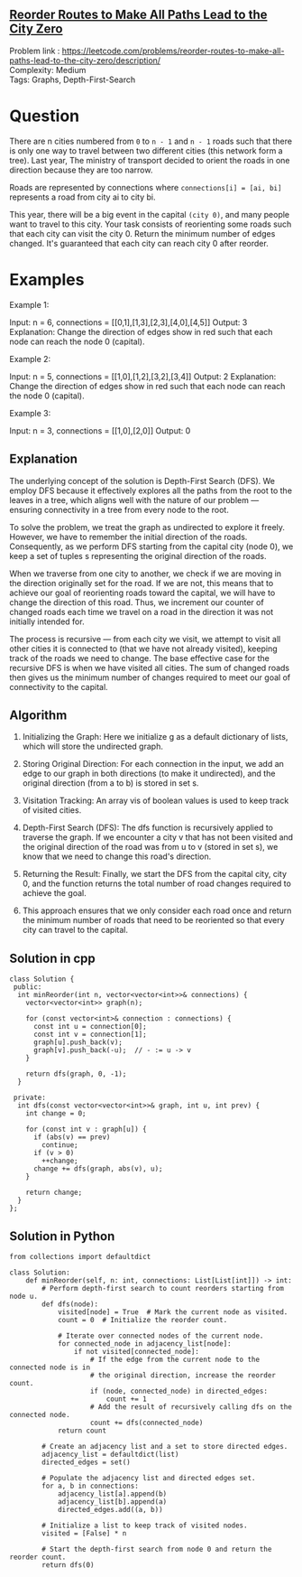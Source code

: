 ## [Reorder Routes to Make All Paths Lead to the City Zero](https://leetcode.com/problems/reorder-routes-to-make-all-paths-lead-to-the-city-zero/description/)

Problem link : https://leetcode.com/problems/reorder-routes-to-make-all-paths-lead-to-the-city-zero/description/ <br>
Complexity: Medium  <br>
Tags: Graphs, Depth-First-Search <br>

# Question

There are n cities numbered from `0` to `n - 1` and `n - 1` roads such that there is only one way to travel between two different cities (this network form a tree). Last year, The ministry of transport decided to orient the roads in one direction because they are too narrow.

Roads are represented by connections where `connections[i] = [ai, bi]` represents a road from city ai to city bi.

This year, there will be a big event in the capital `(city 0)`, and many people want to travel to this city.
Your task consists of reorienting some roads such that each city can visit the city 0. Return the minimum number of edges changed.
It's guaranteed that each city can reach city 0 after reorder.
 
# Examples

Example 1:

Input: n = 6, connections = [[0,1],[1,3],[2,3],[4,0],[4,5]]
Output: 3
Explanation: Change the direction of edges show in red such that each node can reach the node 0 (capital).

Example 2:

Input: n = 5, connections = [[1,0],[1,2],[3,2],[3,4]]
Output: 2
Explanation: Change the direction of edges show in red such that each node can reach the node 0 (capital).

Example 3:

Input: n = 3, connections = [[1,0],[2,0]]
Output: 0

## Explanation

The underlying concept of the solution is Depth-First Search (DFS). We employ DFS because it effectively explores all the paths from the root to the leaves in a tree, which aligns well with the nature of our problem — ensuring connectivity in a tree from every node to the root.

To solve the problem, we treat the graph as undirected to explore it freely. However, we have to remember the initial direction of the roads. Consequently, as we perform DFS starting from the capital city (node 0), we keep a set of tuples s representing the original direction of the roads.

When we traverse from one city to another, we check if we are moving in the direction originally set for the road. If we are not, this means that to achieve our goal of reorienting roads toward the capital, we will have to change the direction of this road. Thus, we increment our counter of changed roads each time we travel on a road in the direction it was not initially intended for.

The process is recursive — from each city we visit, we attempt to visit all other cities it is connected to (that we have not already visited), keeping track of the roads we need to change. The base effective case for the recursive DFS is when we have visited all cities. The sum of changed roads then gives us the minimum number of changes required to meet our goal of connectivity to the capital.

## Algorithm

1. Initializing the Graph: Here we initialize g as a default dictionary of lists, which will store the undirected graph.

2. Storing Original Direction: For each connection in the input, we add an edge to our graph in both directions (to make it undirected), and the original direction (from a to b) is stored in set s.

3. Visitation Tracking: An array vis of boolean values is used to keep track of visited cities.

4. Depth-First Search (DFS): The dfs function is recursively applied to traverse the graph. If we encounter a city v that has not been visited and the original direction of the road was from u to v (stored in set s), we know that we need to change this road's direction.

5. Returning the Result: Finally, we start the DFS from the capital city, city 0, and the function returns the total number of road changes required to achieve the goal.

6. This approach ensures that we only consider each road once and return the minimum number of roads that need to be reoriented so that every city can travel to the capital.

## Solution in cpp

```
class Solution {
 public:
  int minReorder(int n, vector<vector<int>>& connections) {
    vector<vector<int>> graph(n);

    for (const vector<int>& connection : connections) {
      const int u = connection[0];
      const int v = connection[1];
      graph[u].push_back(v);
      graph[v].push_back(-u);  // - := u -> v
    }

    return dfs(graph, 0, -1);
  }

 private:
  int dfs(const vector<vector<int>>& graph, int u, int prev) {
    int change = 0;

    for (const int v : graph[u]) {
      if (abs(v) == prev)
        continue;
      if (v > 0)
        ++change;
      change += dfs(graph, abs(v), u);
    }

    return change;
  }
};
```

## Solution in Python
```
from collections import defaultdict

class Solution:
    def minReorder(self, n: int, connections: List[List[int]]) -> int:
        # Perform depth-first search to count reorders starting from node u.
        def dfs(node):
            visited[node] = True  # Mark the current node as visited.
            count = 0  # Initialize the reorder count.

            # Iterate over connected nodes of the current node.
            for connected_node in adjacency_list[node]:
                if not visited[connected_node]:
                    # If the edge from the current node to the connected node is in
                    # the original direction, increase the reorder count.
                    if (node, connected_node) in directed_edges:
                        count += 1
                    # Add the result of recursively calling dfs on the connected node.
                    count += dfs(connected_node)
            return count

        # Create an adjacency list and a set to store directed edges.
        adjacency_list = defaultdict(list)
        directed_edges = set()

        # Populate the adjacency list and directed edges set.
        for a, b in connections:
            adjacency_list[a].append(b)
            adjacency_list[b].append(a)
            directed_edges.add((a, b))

        # Initialize a list to keep track of visited nodes.
        visited = [False] * n

        # Start the depth-first search from node 0 and return the reorder count.
        return dfs(0)
```

